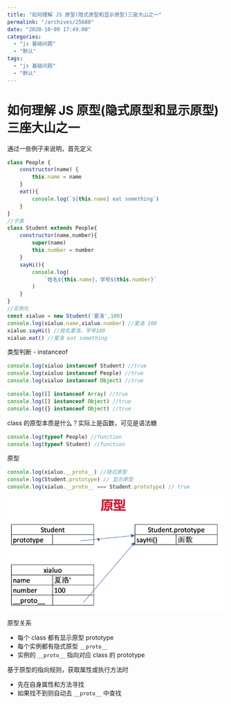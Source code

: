 ```yaml
---
title: "如何理解 JS 原型(隐式原型和显示原型)三座大山之一"
permalink: "/archives/25680"
date: "2020-10-09 17:49:00"
categories: 
  - "js 基础问题"
  - "默认"
tags: 
  - "js 基础问题"
  - "默认"
---
```


# 如何理解 JS 原型(隐式原型和显示原型)三座大山之一

通过一些例子来说明，首先定义

``` js 
class People {
    constructor(name) {
        this.name = name
    }
    eat(){
        console.log(`${this.name} eat something`)
    }
}
//子类
class Student extends People{
    constructor(name,number){
        super(name)
        this.number = number
    }
    sayHi(){
        console.log(
            `姓名${this.name}，学号${this.number}`
        )
    }
}
//实例化
const xialuo = new Student('夏洛',100)
console.log(xialuo.name,xialuo.number) //夏洛 100
xialuo.sayHi() //姓名夏洛，学号100
xialuo.eat() //夏洛 eat something
```

类型判断 - instanceof

``` js 
console.log(xialuo instanceof Student) //true
console.log(xialuo instanceof People) //true
console.log(xialuo instanceof Object) //true
```

``` js 
console.log([] instanceof Array) //true
console.log([] instanceof Object) //true
console.log({} instanceof Object) //true
```

class 的原型本质是什么？实际上是函数，可见是语法糖

``` js 
console.log(typeof People) //function
console.log(typeof Student) //function
```

原型

``` js 
console.log(xialuo.__proto__) //隐式原型
console.log(Student.prototype) // 显示原型
console.log(xialuo.__proto__ === Student.prototype) // true
```

![](images/3626654752.png)

原型关系

- 每个 class 都有显示原型 prototype
- 每个实例都有隐式原型 `__proto__`
- 实例的 `__proto__` 指向对应 class 的 prototype

基于原型的指向规则，获取属性或执行方法时

- 先在自身属性和方法寻找
- 如果找不到则自动去 `__proto__` 中查找
